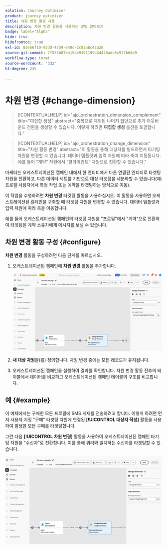 ```yaml
---
solution: Journey Optimizer
product: journey optimizer
title: 차원 변경 활동 사용
description: 차원 변경 활동을 사용하는 방법 알아보기
badge: label="Alpha"
hide: true
hidefromtoc: true
exl-id: 83e66f10-93dd-4759-840c-2c83abc42a28
source-git-commit: 7f535b87e415ae9191199b34476adb5c977b66e9
workflow-type: tm+mt
source-wordcount: '332'
ht-degree: 23%

---
```


# 차원 변경 {#change-dimension}

>[!CONTEXTUALHELP]
>id="ajo_orchestration_dimension_complement"
>title="여집합 생성"
>abstract="중복으로 제외된 나머지 집단으로 추가 아웃바운드 전환을 생성할 수 있습니다. 이렇게 하려면 **여집합 생성** 옵션을 토글합니다."

>[!CONTEXTUALHELP]
>id="ajo_orchestration_change_dimension"
>title="차원 활동 변경"
>abstract="이 활동을 통해 대상자를 빌드하면서 타기팅 차원을 변경할 수 있습니다. 데이터 템플릿과 입력 차원에 따라 축이 이동됩니다. 예를 들어 “계약” 차원에서 “클라이언트” 차원으로 전환할 수 있습니다."

마케터는 오케스트레이션된 캠페인 내에서 한 엔티티에서 다른 연결된 엔티티로 타겟팅 차원을 전환하고, 다른 데이터 세트를 기반으로 대상 타겟팅을 세분화할 수 있습니다(예: 프로필 사용자에서 특정 작업 또는 예약을 타겟팅하는 방식으로 이동).

이 작업을 수행하려면 **차원 변경** 타깃팅 활동을 사용하십시오. 이 활동을 사용하면 오케스트레이션된 캠페인을 구축할 때 타겟팅 차원을 변경할 수 있습니다. 데이터 템플릿과 입력 차원에 따라 축을 이동합니다.

예를 들어 오케스트레이션된 캠페인의 타겟팅 차원을 &quot;프로필&quot;에서 &quot;계약&quot;으로 전환하여 타겟팅된 계약 소유자에게 메시지를 보낼 수 있습니다.

<!--
>[!IMPORTANT]
>
>Please note that the **[!UICONTROL Change Dimension]** and **[!UICONTROL Change Data source]** activities should not be added in one row. If you need to use both activities consecutively, make sure you include an **[!UICONTROL Enrichement]** activity in between them. This ensures proper execution and prevents potential conflicts or errors.-->

## 차원 변경 활동 구성 {#configure}

**차원 변경** 활동을 구성하려면 다음 단계를 따르십시오.

1. 오케스트레이션된 캠페인에 **차원 변경** 활동을 추가합니다.

   ![](../assets/change-dimension.png)

1. **새 대상 차원**&#x200B;을(를) 정의합니다. 차원 변경 중에는 모든 레코드가 유지됩니다.

1. 오케스트레이션된 캠페인을 실행하여 결과를 확인합니다. 차원 변경 활동 전후의 테이블에서 데이터를 비교하고 오케스트레이션된 캠페인 테이블의 구조를 비교합니다.

## 예 {#example}

이 예제에서는 구매한 모든 프로필에 SMS 게재를 전송하려고 합니다. 이렇게 하려면 먼저 사용자 지정 &quot;구매&quot; 타겟팅 차원에 연결된 **[!UICONTROL 대상자 작성]** 활동을 사용하여 발생한 모든 구매를 타겟팅합니다.

그런 다음 **[!UICONTROL 차원 변경]** 활동을 사용하여 오케스트레이션된 캠페인 타기팅 차원을 &quot;수신자&quot;로 전환합니다. 이를 통해 쿼리와 일치하는 수신자를 타겟팅할 수 있습니다.

![](../assets/change-dimension-example.png)
